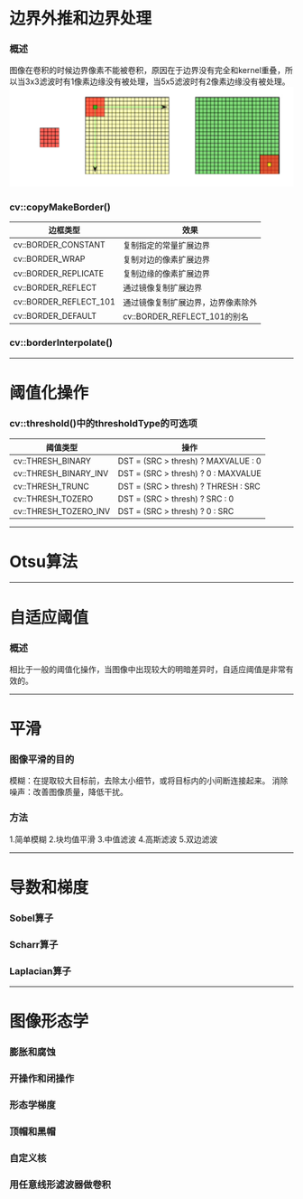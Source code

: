 # 边界外推和边界处理
### 概述
图像在卷积的时候边界像素不能被卷积，原因在于边界没有完全和kernel重叠，所以当3x3滤波时有1像素边缘没有被处理，当5x5滤波时有2像素边缘没有被处理。
![image](https://github.com/Otto-Xu/MyCodeRepository/blob/master/OpenCv/LearningOpenCv3/10.%20Filters%20and%20Convolution/%E8%BE%B9%E7%BC%98%E5%A4%96%E6%8E%A8.png)
### cv::copyMakeBorder()
边框类型|效果
----|----
cv::BORDER_CONSTANT|复制指定的常量扩展边界
cv::BORDER_WRAP|复制对边的像素扩展边界
cv::BORDER_REPLICATE|复制边缘的像素扩展边界
cv::BORDER_REFLECT|通过镜像复制扩展边界
cv::BORDER_REFLECT_101|通过镜像复制扩展边界，边界像素除外
cv::BORDER_DEFAULT|cv::BORDER_REFLECT_101的别名
### cv::borderInterpolate()
----------------------------------------------------------------------------------------------------------
# 阈值化操作
### cv::threshold()中的thresholdType的可选项
阈值类型|操作
----|----
cv::THRESH_BINARY | DST = (SRC > thresh) ? MAXVALUE : 0
cv::THRESH_BINARY_INV | DST = (SRC > thresh) ? 0 : MAXVALUE
cv::THRESH_TRUNC | DST = (SRC > thresh) ? THRESH : SRC
cv::THRESH_TOZERO | DST = (SRC > thresh) ? SRC : 0
cv::THRESH_TOZERO_INV | DST = (SRC > thresh) ? 0 : SRC

----------------------------------------------------------------------------------------------------------
# Otsu算法

----------------------------------------------------------------------------------------------------------
# 自适应阈值
### 概述
相比于一般的阈值化操作，当图像中出现较大的明暗差异时，自适应阈值是非常有效的。

----------------------------------------------------------------------------------------------------------
# 平滑
### 图像平滑的目的
模糊：在提取较大目标前，去除太小细节，或将目标内的小间断连接起来。
消除噪声：改善图像质量，降低干扰。
### 方法
1.简单模糊
2.块均值平滑
3.中值滤波
4.高斯滤波
5.双边滤波

 ----------------------------------------------------------------------------------------------------------
 # 导数和梯度
 ### Sobel算子
 ### Scharr算子
 ### Laplacian算子

  ----------------------------------------------------------------------------------------------------------
  # 图像形态学
  ### 膨胀和腐蚀
  ### 开操作和闭操作
  ### 形态学梯度
  ### 顶帽和黑帽
  ### 自定义核
  ### 用任意线形滤波器做卷积
